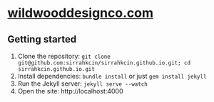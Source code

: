 [wildwooddesignco.com](http://wildwooddesignco.com)
===================================================

Getting started
---------------

1. Clone the repository: `git clone git@github.com:sirrahkcin/sirrahkcin.github.io.git; cd sirrahkcin.github.io.git`
2. Install dependencies: `bundle install` or just `gem install jekyll`
3. Run the Jekyll server: `jekyll serve --watch`
4. Open the site: http://localhost:4000
